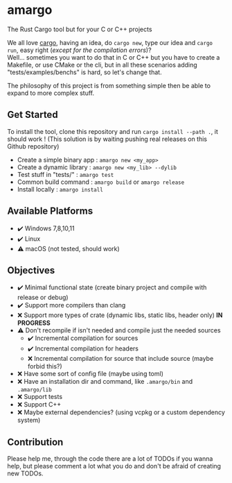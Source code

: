 # amargo
The Rust Cargo tool but for your C or C++ projects

We all love [cargo](https://github.com/rust-lang/cargo), having an idea, do `cargo new`, type our idea and `cargo run`, easy right (*except for the compilation errors*)? \
Well... sometimes you want to do that in C or C++ but you have to create 
a Makefile, or use CMake or the cli, but in all these scenarios adding "tests/examples/benchs" is hard, so let's change that.

The philosophy of this project is from something simple then be able to expand to more complex stuff.
 
## Get Started
To install the tool, clone this repository and run `cargo install --path .`, it should work ! (This solution is by waiting pushing real releases on this Github repository)
 
- Create a simple binary app : `amargo new <my_app>`
- Create a dynamic library : `amargo new <my_lib> --dylib`
- Test stuff in "tests/" : `amargo test`
- Common build command : `amargo build` or `amargo release`
- Install locally : `amargo install`

## Available Platforms
- ✔️ Windows 7,8,10,11
- ✔️ Linux
- ⚠️ macOS (not tested, should work)
 
## Objectives
- ✔️ Minimal functional state (create binary project and compile with release or debug)<br>
- ✔️ Support more compilers than clang<br>
- ❌ Support more types of crate (dynamic libs, static libs, header only) 
        **IN PROGRESS** <br>
- ⚠️ Don't recompile if isn't needed and compile just the needed sources<br>
    - ✔️ Incremental compilation for sources <br>
	- ✔️ Incremental compilation for headers <br>
    - ❌ Incremental compilation for source that include source (maybe forbid this?)
- ❌ Have some sort of config file (maybe using toml)<br>
- ❌ Have an installation dir and command, like `.amargo/bin` and `.amargo/lib` <br>
- ❌ Support tests<br>
- ❌ Support C++<br>
- ❌ Maybe external dependencies? (using vcpkg or a custom dependency system)<br>
 
## Contribution
Please help me, through the code there are a lot of TODOs if you wanna help, but please comment a lot what you do and don't be afraid of creating new TODOs.
